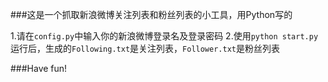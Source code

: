 ###这是一个抓取新浪微博关注列表和粉丝列表的小工具，用Python写的

1.请在`config.py`中输入你的新浪微博登录名及登录密码
2.使用`python start.py`运行后，生成的`Following.txt`是关注列表，`Follower.txt`是粉丝列表

###Have fun!
